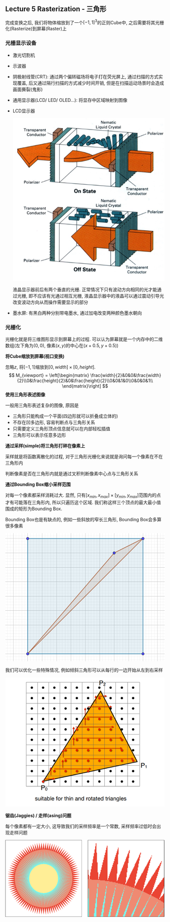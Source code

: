 ## Lecture 5 Rasterization - 三角形

完成变换之后, 我们将物体缩放到了一个$[-1,1]^3$的正则Cube中, 之后需要将其光栅化(Rasterize)到屏幕(Raster)上

### 光栅显示设备

- 激光切割机

- 示波器

- 阴极射线管(CRT): 通过两个偏转磁场将电子打在荧光屏上, 通过扫描的方式实现覆盖, 后又通过隔行扫描的方式减少时间开销, 但是在扫描运动场景时会造成画面撕裂(鬼影)

- 通用显示器(LCD/ LED/ OLED...): 将显存中区域映射到图像

- LCD显示器

  ![](./img/5-1.png)

  液晶显示器前后有两个垂直的光栅. 正常情况下只有波动方向相同的光才能通过光栅, 即不应该有光通过相互光栅, 液晶显示器中的液晶可以通过震动引导光改变波动方向从而操作需要显示的部分

- 墨水屏: 有黑白两种分别带电墨水, 通过加电改变两种颜色墨水朝向

### 光栅化

光栅化就是将三维图形显示到屏幕上的过程. 可以认为屏幕就是一个内存中的二维数组(左下角为$(0,0)$, 像素$(x,y)$的中心在$(x+0.5,y+0.5)$)

**将Cube缩放到屏幕(视口变换)**

忽略$z$, 将$[-1,1]$缩放到$[0, width]\times [0,height]$.
$$
M_{viewport} = \left[\begin{matrix}
\frac{width}{2}&0&0&\frac{width}{2}\\0&\frac{height}{2}&0&\frac{height}{2}\\0&0&1&0\\0&0&0&1\\
\end{matrix}\right]
$$
**使用三角形表述图像**

一般用三角形表述复杂的图像, 原因是

- 三角形只能构成一个平面(四边形就可以折叠成立体的)
- 不存在凹多边形, 容易判断点与三角形关系
- 只需要定义三角形顶点信息就可以在内部轻松插值
- 三角形可以表示任意多边形

**通过采样(simple)将三角形打碎在像素上**

采样就是将函数离散化的过程, 对于三角形光栅化来说就是询问每一个像素在不在三角形内

判断像素是否在三角形内就是通过叉积判断像素中心点与三角形关系

**通过Bounding Box缩小采样范围**

对每一个像素都采样消耗过大. 显然, 只有$[x_{min}, x_{max}]\times [y_{min}, y_{max}]$范围内的点才有可能落在三角形内, 所以只遍历这个区域. 我们称这样三个顶点的最大最小值围成的矩形为Bounding Box. 

Bounding Box也是有缺点的, 例如一些斜放的窄长三角形, Bounding Box会多算很多像素

![](./img/5-2.png)

我们可以优化一些特殊情况, 例如倾斜三角形可以从每行的一边开始从左到右采样

![](./img/5-3.png)

**锯齿(Jaggies) / 走样(asing)问题**

每个像素都有一定大小, 这导致我们的采样频率是一个常数, 采样频率过低时会出现走样问题

![](./img/5-4.png)
